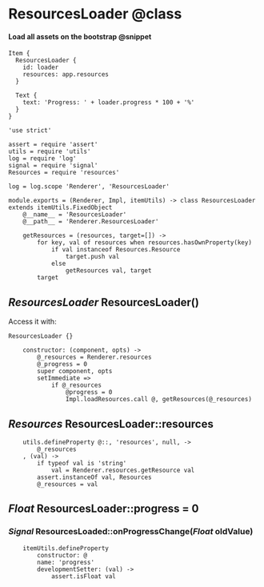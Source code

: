 ResourcesLoader @class
======================

#### Load all assets on the bootstrap @snippet

```
Item {
  ResourcesLoader {
  	id: loader
  	resources: app.resources
  }

  Text {
  	text: 'Progress: ' + loader.progress * 100 + '%'
  }
}
```

	'use strict'

	assert = require 'assert'
	utils = require 'utils'
	log = require 'log'
	signal = require 'signal'
	Resources = require 'resources'

	log = log.scope 'Renderer', 'ResourcesLoader'

	module.exports = (Renderer, Impl, itemUtils) -> class ResourcesLoader extends itemUtils.FixedObject
		@__name__ = 'ResourcesLoader'
		@__path__ = 'Renderer.ResourcesLoader'

		getResources = (resources, target=[]) ->
			for key, val of resources when resources.hasOwnProperty(key)
				if val instanceof Resources.Resource
					target.push val
				else
					getResources val, target
			target

*ResourcesLoader* ResourcesLoader()
-----------------------------------

Access it with:
```
ResourcesLoader {}
```

		constructor: (component, opts) ->
			@_resources = Renderer.resources
			@_progress = 0
			super component, opts
			setImmediate =>
				if @_resources
					@progress = 0
					Impl.loadResources.call @, getResources(@_resources)

*Resources* ResourcesLoader::resources
--------------------------------------

		utils.defineProperty @::, 'resources', null, ->
			@_resources
		, (val) ->
			if typeof val is 'string'
				val = Renderer.resources.getResource val
			assert.instanceOf val, Resources
			@_resources = val

*Float* ResourcesLoader::progress = 0
-------------------------------------

### *Signal* ResourcesLoaded::onProgressChange(*Float* oldValue)

		itemUtils.defineProperty
			constructor: @
			name: 'progress'
			developmentSetter: (val) ->
				assert.isFloat val
